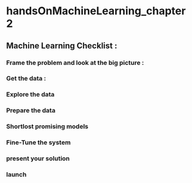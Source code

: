 # handsOnMachineLearning_chapter 2

## Machine Learning Checklist :

### Frame the problem and look at the big picture :





### Get the data : 



### Explore the data 



### Prepare the data


### Shortlost promising models


### Fine-Tune the system


### present your solution 


### launch 
